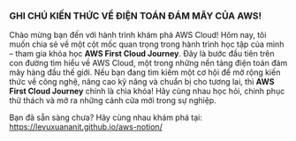### GHI CHÚ KIẾN THỨC VỀ ĐIỆN TOÁN ĐÁM MÂY CỦA AWS!

Chào mừng bạn đến với hành trình khám phá AWS Cloud!
Hôm nay, tôi muốn chia sẻ về một cột mốc quan trọng trong hành trình học tập của mình – tham gia khóa học **AWS First Cloud Journey**. Đây là bước đầu tiên trên con đường tìm hiểu về AWS Cloud, một trong những nền tảng điện toán đám mây hàng đầu thế giới.
Nếu bạn đang tìm kiếm một cơ hội để mở rộng kiến thức về công nghệ, nâng cao kỹ năng và chuẩn bị cho tương lai, thì **AWS First Cloud Journey** chính là chìa khóa! Hãy cùng nhau học hỏi, chinh phục thử thách và mở ra những cánh cửa mới trong sự nghiệp.

Bạn đã sẵn sàng chưa? Hãy cùng nhau khám phá tại: https://levuxuananit.github.io/aws-notion/
